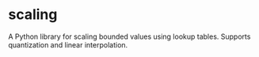 # scaling
A Python library for scaling bounded values using lookup tables. Supports quantization and linear interpolation.
